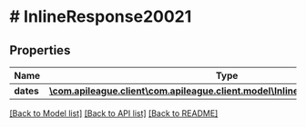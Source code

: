 # # InlineResponse20021

## Properties

Name | Type | Description | Notes
------------ | ------------- | ------------- | -------------
**dates** | [**\com.apileague.client\com.apileague.client.model\InlineResponse20021Dates[]**](InlineResponse20021Dates.md) |  | [optional]

[[Back to Model list]](../../README.md#models) [[Back to API list]](../../README.md#endpoints) [[Back to README]](../../README.md)
